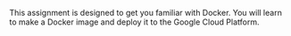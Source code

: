 This assignment is designed to get you familiar with Docker. You will learn to make a Docker image and deploy it to the Google Cloud Platform.
